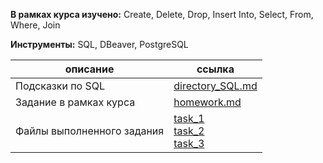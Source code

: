**В рамках курса изучено:** Create, Delete, Drop, Insert Into, Select, From, Where, Join

**Инструменты:** SQL, DBeaver, PostgreSQL

| описание                   | ссылка                                                       |
| -------------------------- | ------------------------------------------------------------ |
| Подсказки по SQL           | [directory_SQL.md](https://github.com/AG-Sokolova/testingCourse/blob/sql/directory_SQL.md) |
| Задание в рамках курса     | [homework.md](https://github.com/AG-Sokolova/testingCourse/blob/sql/homework.md) |
| Файлы выполненного задания | [task_1](https://github.com/AG-Sokolova/testingCourse/blob/sql/ScriptSQL_task1.sql)<br>[task_2](https://github.com/AG-Sokolova/testingCourse/blob/sql/ScriptSQL_task2.sql)<br>[task_3](https://github.com/AG-Sokolova/testingCourse/blob/sql/ScriptSQL_task3.sql) |

